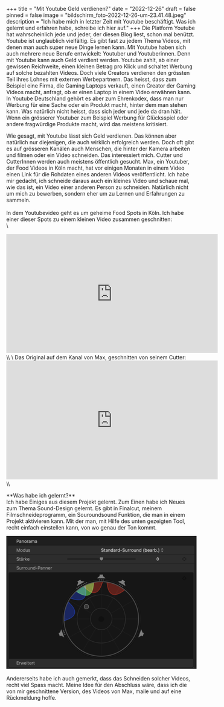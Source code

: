+++
title = "Mit Youtube Geld verdienen?"
date = "2022-12-26"
draft = false
pinned = false
image = "bildschirm_foto-2022-12-26-um-23.41.48.jpeg"
description = "Ich habe mich in letzter Zeit mit Youtube beschäftigt. Was ich gelernt und erfahren habe, schreibe ich hier auf."
+++
Die Platform Youtube hat wahrscheinlich jede und jeder, der diesen Blog liest, schon mal benützt. Youtube ist unglaublich vielfältig. Es gibt fast zu jedem Thema Videos, mit denen man auch super neue Dinge lernen kann. Mit Youtube haben sich auch mehrere neue Berufe entwickelt: Youtuber und Youtuberinnen. Denn mit Youtube kann auch Geld verdient werden. Youtube zahlt, ab einer gewissen Reichweite, einen kleinen Betrag pro Klick und schaltet Werbung auf solche bezahlten Videos. Doch viele Creators verdienen den grössten Teil ihres Lohnes mit externen Werbepartnern. Das heisst, dass zum Beispiel eine Firma, die Gaming Laptops verkauft, einen Creator der Gaming Videos macht, anfragt, ob er einen Laptop in einem Video erwähnen kann. In Youtube Deutschland gehört es aber zum Ehrenkodex, dass man nur Werbung für eine Sache oder ein Produkt macht, hinter dem man stehen kann. Was natürlich nicht heisst, dass sich jeder und jede da dran hält. Wenn ein grösserer Youtuber zum Beispiel Werbung für Glücksspiel oder andere fragwürdige Produkte macht, wird das meistens kritisiert.

Wie gesagt, mit Youtube lässt sich Geld verdienen. Das können aber natürlich nur diejenigen, die auch wirklich erfolgreich werden. Doch oft gibt es auf grösseren Kanälen auch Menschen, die hinter der Kamera arbeiten und filmen oder ein Video schneiden. Das interessiert mich. Cutter und CutterInnen werden auch meistens öffentlich gesucht. Max, ein Youtuber, der Food Videos in Köln macht, hat vor einigen Monaten in einem Video einen Link für die Rohdaten eines anderen Videos veröffentlicht. Ich habe mir gedacht, ich schneide daraus auch ein kleines Video und schaue mal, wie das ist, ein Video einer anderen Person zu schneiden. Natürlich nicht um mich zu bewerben, sondern eher um zu Lernen und Erfahrungen zu sammeln.\
\
In dem Youtubevideo geht es um geheime Food Spots in Köln. Ich habe einer dieser Spots zu einem kleinen Video zusammen geschnitten:\
\
<iframe width="560" height="315" src="https://www.youtube.com/embed/VKy_uZqEtjA" title="YouTube video player" frameborder="0" allow="accelerometer; autoplay; clipboard-write; encrypted-media; gyroscope; picture-in-picture" allowfullscreen></iframe>\\
\
Das Original auf dem Kanal von Max, geschnitten von seinem Cutter:

<iframe width="560" height="315" src="https://www.youtube.com/embed/P8yMaTetkG8?start=31" title="YouTube video player" frameborder="0" allow="accelerometer; autoplay; clipboard-write; encrypted-media; gyroscope; picture-in-picture" allowfullscreen></iframe>\\

\*\*Was habe ich gelernt?\*\*\
Ich habe Einiges aus diesem Projekt gelernt. Zum Einen habe ich Neues zum Thema Sound-Design gelernt. Es gibt in Finalcut, meinem Filmschneideprogramm, ein Souroundsound Funktion, die man in einem Projekt aktivieren kann. Mit der man, mit Hilfe des unten gezeigten Tool, recht einfach einstellen kann, von wo genau der Ton kommt. 

![](bildschirm-foto-2022-12-26-um-23.28.45.png)

Andererseits habe ich auch gemerkt, dass das Schneiden solcher Videos, recht viel Spass macht. Meine Idee für den Abschluss wäre, dass ich die von mir geschnittene Version, des Videos von Max, maile und auf eine Rückmeldung hoffe.